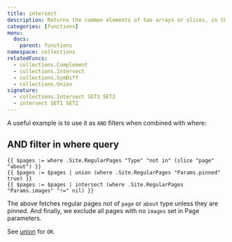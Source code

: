 ```yaml
---
title: intersect
description: Returns the common elements of two arrays or slices, in the same order as the first array.
categories: [functions]
menu:
  docs:
    parent: functions
namespace: collections
relatedFuncs:
  - collections.Complement
  - collections.Intersect
  - collections.SymDiff
  - collections.Union
signature:
  - collections.Intersect SET1 SET2
  - intersect SET1 SET2
---
```

A useful example is to use it as `AND` filters when combined with where:

## AND filter in where query

```go-html-template
{{ $pages := where .Site.RegularPages "Type" "not in" (slice "page" "about") }}
{{ $pages := $pages | union (where .Site.RegularPages "Params.pinned" true) }}
{{ $pages := $pages | intersect (where .Site.RegularPages "Params.images" "!=" nil) }}
```

The above fetches regular pages not of `page` or `about` type unless they are pinned. And finally, we exclude all pages with no `images` set in Page parameters.

See [union](/functions/union) for `OR`.


[partials]: /templates/partials/
[single]: /templates/single-page-templates/

